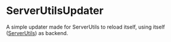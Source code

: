 # ServerUtilsUpdater
A simple updater made for ServerUtils to reload itself, using itself ([ServerUtils](https://github.com/FrankHeijden/ServerUtils)) as backend.
